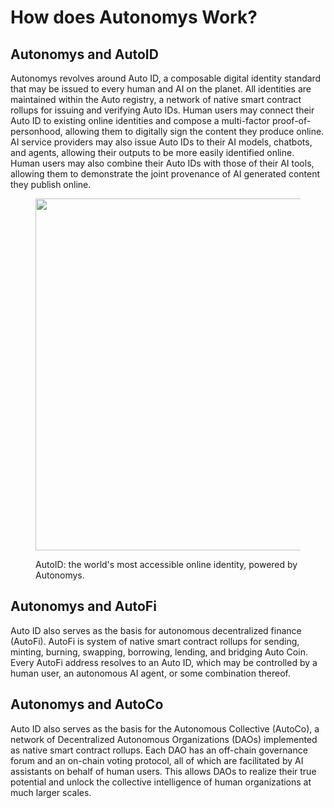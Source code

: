 # How does Autonomys Work?

## Autonomys and AutoID

Autonomys revolves around Auto ID, a composable digital identity standard that may be issued to every human and AI on the planet. All identities are maintained within the Auto registry, a network of native smart contract rollups for issuing and verifying Auto IDs. Human users may connect their Auto ID to existing online identities and compose a multi-factor proof-of-personhood, allowing them to digitally sign the content they produce online. AI service providers may also issue Auto IDs to their AI models, chatbots, and agents, allowing their outputs to be more easily identified online. Human users may also combine their Auto IDs with those of their AI tools, allowing them to demonstrate the joint provenance of AI generated content they publish online.

<figure><img src="../.gitbook/assets/DALL·E 2024-04-12 15.18.08 - Depict an autonomous digital face identity on a giant billboard in a bustling metropolitan night scene. The face&#x27;s features shift between black, navy,.webp" alt="" width="563"><figcaption><p>AutoID: the world's most accessible online identity, powered by Autonomys.</p></figcaption></figure>

## Autonomys and AutoFi

Auto ID also serves as the basis for autonomous decentralized finance (AutoFi). AutoFi is system of native smart contract rollups for sending, minting, burning, swapping, borrowing, lending, and bridging Auto Coin. Every AutoFi address resolves to an Auto ID, which may be controlled by a human user, an autonomous AI agent, or some combination thereof.

## Autonomys and AutoCo

Auto ID also serves as the basis for the Autonomous Collective (AutoCo), a network of Decentralized Autonomous Organizations (DAOs) implemented as native smart contract rollups. Each DAO has an off-chain governance forum and an on-chain voting protocol, all of which are facilitated by AI assistants on behalf of human users. This allows DAOs to realize their true potential and unlock the collective intelligence of human organizations at much larger scales.

